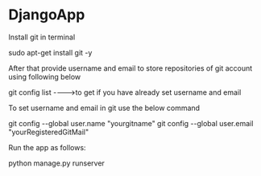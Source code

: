 # DjangoApp

Install git in terminal 


sudo apt-get install git -y

After that provide username and email to store repositories of git account using following below


git config list 	---->to get if you have already set username and email


To set username and email in git use the below command


git config --global user.name "yourgitname"
git config --global user.email "yourRegisteredGitMail"


Run the app as follows:

python manage.py runserver

